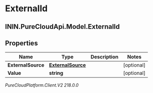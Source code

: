 # ExternalId

## ININ.PureCloudApi.Model.ExternalId

## Properties

|Name | Type | Description | Notes|
|------------ | ------------- | ------------- | -------------|
| **ExternalSource** | [**ExternalSource**](ExternalSource) |  | [optional] |
| **Value** | **string** |  | [optional] |



_PureCloudPlatform.Client.V2 218.0.0_
